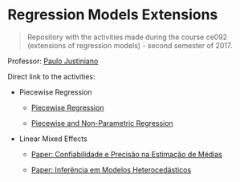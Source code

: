 # Regression Models Extensions

> Repository with the activities made during the course ce092
> (extensions of regression models) -  second semester of 2017.

Professor: [Paulo Justiniano](http://leg.ufpr.br/~paulojus/)

Direct link to the activities:

+ Piecewise Regression

  + [Piecewise Regression](https://brunaw.github.io/Ext/pw.html)

  + [Piecewise and Non-Parametric Regression](https://brunaw.github.io/Ext/t1.html)
  
+ Linear Mixed Effects

  + [Paper: Confiabilidade e Precisão na Estimação de Médias](https://brunaw.github.io/Ext/artigo_singer.html)
  
  + [Paper: Inferência em Modelos Heterocedásticos](https://brunaw.github.io/Ext/het.html)
  